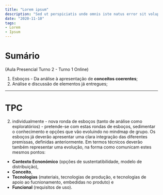 ```yaml
---
title: "Lorem ipsum"
description: "Sed ut perspiciatis unde omnis iste natus error sit voluptatem"
date: "2020-11-10"
tags:
- Lorem
- Ipsum
---
```



# Sumário

(Aula Presencial Turno 2 - Turno 1 Online)

1. Esboços - Da análise à apresentação de **conceitos coerentes**;
2. Análise e discussão de elementos já entregues;
___


# TPC

2. individualmente - nova ronda de esboços (tanto de análise como exploratórios) - pretende-se com estas rondas de esboços, sedimentar o conhecimento e opções que vão evoluindo no mindmap de grupo.
Os esboços já deverão apresentar uma clara integração das diferentes premissas, definidas anteriormente. Em termos técnicos deverão também representar uma evolução, na forma como comunicam estes mesmos pontos:
* **Contexto Ecnonómico** (opções de sustentatibilidade, modelo de distribuição),
* **Conceito**,
* **Tecnologias** (materiais, tecnologias de produção, e tecnologias de apoio ao fucnionamento, embedidas no produto) e
* **Funcional** (requisitos de uso).